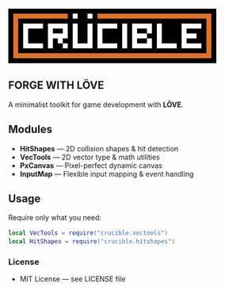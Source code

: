 
![image](logo.png)

## FORGE WITH LÖVE

A minimalist toolkit for game development with **LÖVE**.

## Modules

- **HitShapes** — 2D collision shapes & hit detection  
- **VecTools** — 2D vector type & math utilities  
- **PxCanvas** — Pixel-perfect dynamic canvas  
- **InputMap** — Flexible input mapping & event handling  

## Usage

Require only what you need:

```lua
local VecTools = require("crucible.vectools")
local HitShapes = require("crucible.hitshapes")
```

### License
- MIT License — see LICENSE file
